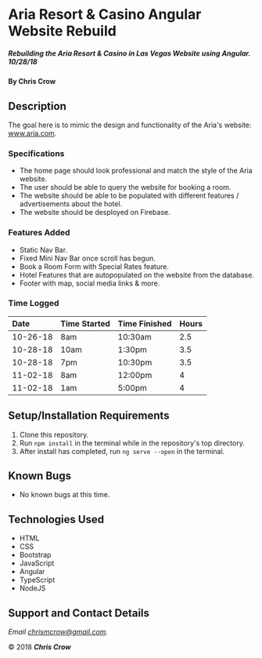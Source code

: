 # Aria Resort & Casino Angular Website Rebuild

##### Rebuilding the Aria Resort & Casino in Las Vegas Website using Angular. 10/28/18

#### By **Chris Crow**

## Description

The goal here is to mimic the design and functionality of the Aria's website: www.aria.com.

### Specifications
* The home page should look professional and match the style of the Aria website.
* The user should be able to query the website for booking a room.
* The website should be able to be populated with different features / advertisements about the hotel.
* The website should be desployed on Firebase.

### Features Added
* Static Nav Bar.
* Fixed Mini Nav Bar once scroll has begun.
* Book a Room Form with Special Rates feature.
* Hotel Features that are autopopulated on the website from the database.
* Footer with map, social media links & more.

### Time Logged
| Date | Time Started | Time Finished | Hours |
| :------- | :--- | :------ | :--- |
| 10-26-18 | 8am  | 10:30am | 2.5  |
| 10-28-18 | 10am | 1:30pm  | 3.5  |
| 10-28-18 | 7pm  | 10:30pm | 3.5  |
| 11-02-18 | 8am  | 12:00pm | 4    |  
| 11-02-18 | 1am  | 5:00pm  | 4    |  


## Setup/Installation Requirements

1. Clone this repository.
2. Run `npm install` in the terminal while in the repository's top directory.
3. After install has completed, run `ng serve --open` in the terminal.

## Known Bugs
* No known bugs at this time.

## Technologies Used
* HTML
* CSS
* Bootstrap
* JavaScript
* Angular
* TypeScript
* NodeJS

## Support and Contact Details

_Email chrismcrow@gmail.com._

&copy; 2018 **_Chris Crow_**

